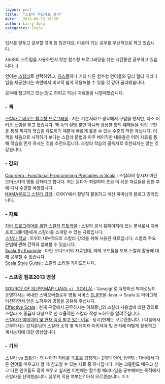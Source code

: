 ```yaml
---
layout: post
title:  "스칼라 학습자료 정리"
date:   2018-09-28 16:29
author: Larry Jung
categories: Scala
---
```


입사를 앞두고 공부할 것이 참 많은데요,
마음이 가는 공부를 우선적으로 하고 있습니다..

자바8의 스트림을 사용하면서 맛본 함수형 프로그래밍을 쉬는 시간동안 공부하고 있습니다. :)

언어는 [스칼라](https://www.scala-lang.org/)로 선택하였고, [하스켈](https://www.haskell.org/)이나 기타 다른 함수형 언어들와 달리 멀티 패러다임을 제공한다는 측면에서 비교적 쉽게 적용해볼 수 있을 것 같아 골라봤습니다.  

공부에 참고하고 있는(참고 하려고 하는) 자료들을 나열해봤습니다.  

### - 책  
[스칼라로 배우는 함수형 프로그래밍](https://kyobobook.co.kr/product/detailViewKor.laf?mallGb=KOR&ejkGb=KOR&barcode=9791185890180) : 저는 기본서라고 생각해서 구입을 했지만, 다소 어려운 느낌을 받고 있습니다. 책 속의 설명 뿐만 아니라 상당한 양의 예제들을 직접 구현을 통해 독자의 학습을 유도하기 때문에 빠르게 훑을 수 있는 수준의 책은 아닙니다.
이 책을 처음으로 시작하기 보다는 스칼라 문법과 아주 베이직한 내용들은 어려 자료를 통해 학습을 먼저 하시는 것을 추천드립니다. 스칼라 학습의 필독서로 추천되지는 않는 것 같습니다.  

### - 강의  
[Coursera : Functional Programming Principles in Scala](https://www.coursera.org/learn/progfun1/home/welcome) : 스칼라의 창시자 마틴 오더스키의 명품 강좌라고 합니다. 저는 듣다가 좌절하여 조금 더 쉬운 자료들을 접한 후에 다시 수강할 예정입니다.  
[HAMA블로그 스칼라 강좌](http://hamait.tistory.com/554?category=79134) : OKKY에서 활발히 활동하고 계신 하마님의 블로그 강좌입니다.  

### - 자료  
[자바 프로그래머를 위한 스칼라 튜토리얼](https://docs.scala-lang.org/ko/tutorials/scala-for-java-programmers.html#%ED%8A%B8%EB%A0%88%EC%9E%87%EC%97%90-%EB%8C%80%ED%95%98%EC%97%AC) : 스칼라 공식 홈페이지에 있는 문서로서 자바 프로그래머들에게 스칼라를 소개할 수 있는 자료입니다.  
[스칼라 학교](http://twitter.github.io/scala_school/ko/index.html) : 트위터 내부적으로 스칼라 강의를 위해 사용된 자료입니다. 스칼라 주요 문법에 관해 간략히 살펴볼 수 있습니다.   
[Scala By Example](https://www.scala-lang.org/docu/files/ScalaByExample.pdf) : 마틴 오더스키의 자료인데, 예제 코드들을 보며 스칼라 활용에 대해 공부할 수 있습니다.  
[Scala Style Guide](http://www.codecommit.com/scala-style-guide.pdf) : 스칼라 스타일 가이드입니다.  

### - 스프링 캠프2013 영상    
[SOURCE OF SLIPP.MAP (JAVA =〉 SCALA)](https://www.youtube.com/watch?v=-GP2ByyB3Oc&ab_channel=springcamp.io) : 'Javajigi'로 유명하신 박재성님이 운영하시는 국내판 스택오버플로우 명품 서비스 [SLIPP](https://www.slipp.net/)을 Java -> Scala 로 마이그레이션하면서 얻은 노하우와 경험을 공유해 주십니다.  
[Effective Scala](https://www.youtube.com/watch?v=WbV467V8o0w&ab_channel=springcamp.io) : 현재 구글에서 근무하시는 이희종님의 스칼라 사용법에 대한 강의로 스칼라 초,중급자 대상으로 한 효율적인 스칼라 작성 노하우를 알려주십니다.  
[스칼라가 빅데이터 및 현재 각광 받고 있는 이유](https://www.youtube.com/watch?v=znham3h6fZI&ab_channel=springcamp.io) : 당시(현재는 모르겠습니다..) 다음에서 근무하시는 강지훈님의 스칼라 소개 및 빅데이터 아키텍쳐 및 분석에 어떻게 활용하고 계시는지에 대한 영상입니다.  

### - 기타  
[스칼라 vs 코틀린 : 더 나아진 자바를 목표로 경쟁하는 2개의 언어. [번역]](https://okky.kr/article/424642) : 자바에서 다른 언어를 배우고자 할 때 참고할 수 있는 자료 중 하나입니다. 저는 코틀린도 배우고 싶고 다른 언어들도 많이 배우고 싶지만 이번에는 함수형 패러다임을 공부해보는 목적에서 스칼라를 선택했습니다. 실무의 적용 여부는? 아직 모르겠습니다. ㅎㅎ  
